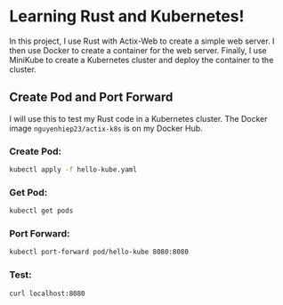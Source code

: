 # Learning Rust and Kubernetes!
In this project, I use Rust with Actix-Web to create a simple web server. I then use Docker to create a container for the web server. Finally, I use MiniKube to create a Kubernetes cluster and deploy the container to the cluster. 



## Create Pod and Port Forward
I will use this to test my Rust code in a Kubernetes cluster. The Docker image `nguyenhiep23/actix-k8s` is on my Docker Hub.


### Create Pod:

```bash
kubectl apply -f hello-kube.yaml
```


### Get Pod:

```bash
kubectl get pods
```


### Port Forward:

```bash
kubectl port-forward pod/hello-kube 8080:8080
```


### Test:

```bash
curl localhost:8080
```

